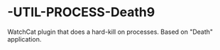 -UTIL-PROCESS-Death9
====================

WatchCat plugin that does a hard-kill on processes. Based on "Death" application.
